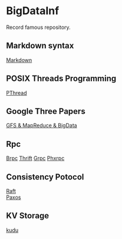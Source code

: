 # BigDataInf
Record famous repository.

## Markdown syntax
[Markdown](https://www.markdownguide.org/basic-syntax/)

## POSIX Threads Programming
[PThread](https://computing.llnl.gov/tutorials/pthreads/)

## Google Three Papers
[GFS & MapReduce & BigData](./GoogleThreePapers/ThreePapers.md)

## Rpc
[Brpc]()
[Thrift]()
[Grpc]()
[Phxrpc]()

## Consistency Potocol
[Raft](./ConsistencyProtocol/Raft.md) <br/>
[Paxos](./ConsistencyProtocol/Paxos.md)

## KV Storage
[kudu](./KVStorage/Kudu.md)

